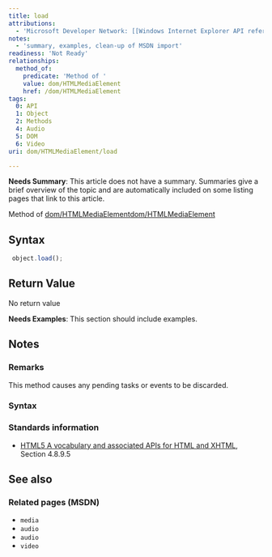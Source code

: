 ```yaml
---
title: load
attributions:
  - 'Microsoft Developer Network: [[Windows Internet Explorer API reference](http://msdn.microsoft.com/en-us/library/ie/hh828809%28v=vs.85%29.aspx) Article]'
notes:
  - 'summary, examples, clean-up of MSDN import'
readiness: 'Not Ready'
relationships:
  method_of:
    predicate: 'Method of '
    value: dom/HTMLMediaElement
    href: /dom/HTMLMediaElement
tags:
  0: API
  1: Object
  2: Methods
  4: Audio
  5: DOM
  6: Video
uri: dom/HTMLMediaElement/load

---
```

**Needs Summary**: This article does not have a summary. Summaries give a brief overview of the topic and are automatically included on some listing pages that link to this article.

Method of [dom/HTMLMediaElement](/dom/HTMLMediaElement)[dom/HTMLMediaElement](/dom/HTMLMediaElement)

## Syntax

``` js
 object.load();
```

## Return Value

No return value

**Needs Examples**: This section should include examples.

## Notes

### Remarks

This method causes any pending tasks or events to be discarded.

### Syntax

### Standards information

-   [HTML5 A vocabulary and associated APIs for HTML and XHTML](http://go.microsoft.com/fwlink/p/?linkid=221374), Section 4.8.9.5

## See also

### Related pages (MSDN)

-   `media`
-   `audio`
-   `audio`
-   `video`
